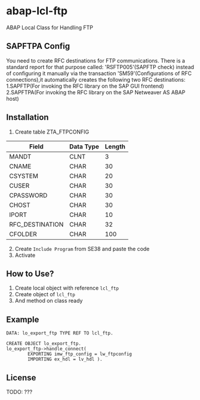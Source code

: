 # abap-lcl-ftp
ABAP Local Class for Handling FTP

## SAPFTPA Config
You need to create RFC destinations for FTP communications. There is a standard report for that purpose called:
    'RSFTP005'(SAPFTP check)
instead of configuring it manually via the transaction 'SM59'(Configurations of RFC connections),it automatically creates the following two RFC destinations:
1.SAPFTP(For invoking the RFC library on the SAP GUI frontend)
2.SAPFTPA(For invoking the RFC library on the SAP Netweaver AS ABAP host)

## Installation
1. Create table ZTA_FTPCONFIG

Field | Data Type | Length
----- | --------- | ------
MANDT | CLNT | 3 
CNAME | CHAR | 30
CSYSTEM | CHAR | 20
CUSER | CHAR | 30
CPASSWORD | CHAR | 30
CHOST | CHAR | 30
IPORT | CHAR | 10
RFC_DESTINATION | CHAR | 32
CFOLDER | CHAR | 100

2. Create `Include Program` from SE38 and paste the code
3. Activate
## How to Use?
1. Create local object with reference `lcl_ftp`
2. Create object of `lcl_ftp`
3. And method on class ready

## Example 

```
DATA: lo_export_ftp TYPE REF TO lcl_ftp.

CREATE OBJECT lo_export_ftp.
lo_export_ftp->handle_connect(
        EXPORTING imw_ftp_config = lw_ftpconfig
        IMPORTING ex_hdl = lv_hdl ).
```

## License
TODO: ???